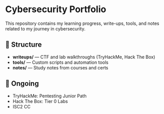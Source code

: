 # Cybersecurity Portfolio

This repository contains my learning progress, write-ups, tools, and notes related to my journey in cybersecurity.

## 📁 Structure

- **writeups/** — CTF and lab walkthroughs (TryHackMe, Hack The Box)
- **tools/** — Custom scripts and automation tools
- **notes/** — Study notes from courses and certs

## 🚀 Ongoing

- TryHackMe: Pentesting Junior Path
- Hack The Box: Tier 0 Labs
- ISC2 CC

